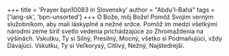 +++
title = 'Prayer bpn10083 in Slovensky'
author = "Abdu'l-Bahá"
tags = ['lang-sk', 'bpn-unsorted']
+++
Ó Bože, môj Bože! Pomôž Svojim verným služobníkom, aby mali láskyplné a nežné srdce. Pomôž im medzi všetkými národmi zeme šíriť svetlo vedenia prichádzajúce zo Zhromaždenia na výšinách. Vskutku, Ty si Silný, Presilný, Mocný, všetko si Podmaňujúci, vždy Dávajúci. Vskutku, Ty si Veľkorysý, Citlivý, Nežný, Najštedrejší.
